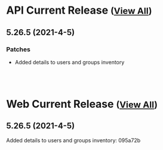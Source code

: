 
# API Current Release <small>([View All](/API.md))</small>
## 5.26.5 (2021-4-5)
### Patches 

- Added details to users and groups inventory

<br><br>
# Web Current Release <small>([View All](/Web.md))</small>
## 5.26.5 (2021-4-5)
Added details to users and groups inventory: 095a72b

  